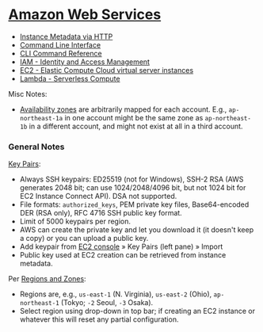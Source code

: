 [Amazon Web Services][AWS]
==========================

* [Instance Metadata via HTTP](instance-metadata.md)
* [Command Line Interface](cli.md)
* [CLI Command Reference](cli-commands.md)
* [IAM - Identity and Access Management](iam.md)
* [EC2 - Elastic Compute Cloud virtual server instances](ec2.md)
* [Lambda - Serverless Compute](lambda.md)


Misc Notes:
- [Availability zones][reg-az] are arbitrarily mapped for each account.
   E.g., `ap-northeast-1a` in one account might be the same zone as
  `ap-northeast-1b` in a different account, and might not exist at all
  in a third account.

### General Notes

[Key Pairs]:
- Always SSH keypairs: ED25519 (not for Windows), SSH-2 RSA (AWS generates
  2048 bit; can use 1024/2048/4096 bit, but not 1024 bit for EC2 Instance
  Connect API). DSA not supported.
- File formats: `authorized_keys`, PEM private key files, Base64-encoded
  DER (RSA only), RFC 4716 SSH public key format.
- Limit of 5000 keypairs per region.
- AWS can create the private key and let you download it (it doesn't keep a
  copy) or you can upload a public key.
- Add keypair from [EC2 console] » Key Pairs (left pane) » Import
- Public key used at EC2 creation can be retrieved from instance metadata.

Per [Regions and Zones][reg-az]:
- Regions are, e.g., `us-east-1` (N. Virginia), `us-east-2` (Ohio),
  `ap-northeast-1` (Tokyo; `-2` Seoul, `-3` Osaka).
- Select region using drop-down in top bar; if creating an EC2 instance or
  whatever this will reset any partial configuration.



<!-------------------------------------------------------------------->
[AWS]: https://en.wikipedia.org/wiki/Amazon_Web_Services
[reg-az]: https://docs.aws.amazon.com/AWSEC2/latest/UserGuide/using-regions-availability-zones.html
[key pairs]: https://docs.aws.amazon.com/AWSEC2/latest/UserGuide/ec2-key-pairs.html
[EC2 console]: https://console.aws.amazon.com/ec2/
